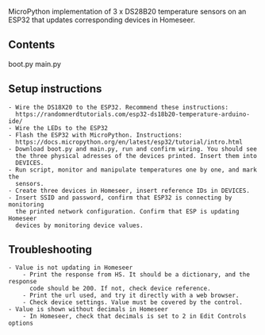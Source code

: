 MicroPython implementation of 3 x DS28B20 temperature sensors on an ESP32
that updates corresponding devices in Homeseer.

## Contents
boot.py
main.py

## Setup instructions

    - Wire the DS18X20 to the ESP32. Recommend these instructions:
      https://randomnerdtutorials.com/esp32-ds18b20-temperature-arduino-ide/
    - Wire the LEDs to the ESP32
    - Flash the ESP32 with MicroPython. Instructions:
      https://docs.micropython.org/en/latest/esp32/tutorial/intro.html
    - Download boot.py and main.py, run and confirm wiring. You should see
      the three physical adresses of the devices printed. Insert them into
      DEVICES.
    - Run script, monitor and manipulate temperatures one by one, and mark the
      sensors. 
    - Create three devices in Homeseer, insert reference IDs in DEVICES.
    - Insert SSID and password, confirm that ESP32 is connecting by monitoring
      the printed network configuration. Confirm that ESP is updating Homeseer
      devices by monitoring device values.

## Troubleshooting
    - Value is not updating in Homeseer
        - Print the response from HS. It should be a dictionary, and the response
          code should be 200. If not, check device reference.
        - Print the url used, and try it directly with a web browser.
        - Check device settings. Value must be covered by the control.
    - Value is shown without decimals in Homeseer
        - In Homeseer, check that decimals is set to 2 in Edit Controls options
